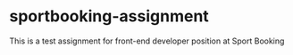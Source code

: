 sportbooking-assignment
=======================

This is a test assignment for  front-end developer position at Sport Booking

